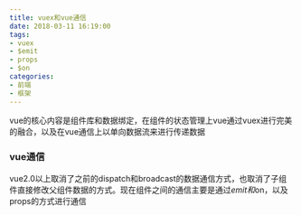 ```yaml
---
title: vuex和vue通信
date: 2018-03-11 16:19:00
tags: 
- vuex
- $emit
- props
- $on
categories:
- 前端
- 框架
---
```

vue的核心内容是组件库和数据绑定，在组件的状态管理上vue通过vuex进行完美的融合，以及在vue通信上以单向数据流来进行传递数据<!--more-->
### vue通信
vue2.0以上取消了之前的dispatch和broadcast的数据通信方式，也取消了子组件直接修改父组件数据的方式。现在组件之间的通信主要是通过$emit和$on，以及props的方式进行通信
